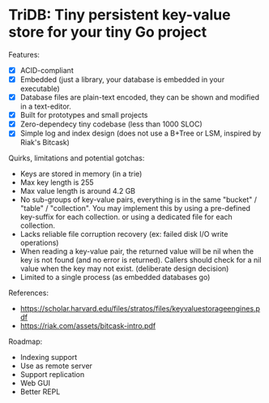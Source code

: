 # TriDB: Tiny persistent key-value store for your tiny Go project

Features:
- [x] ACID-compliant
- [x] Embedded (just a library, your database is embedded in your executable)
- [x] Database files are plain-text encoded, they can be shown and modified in a text-editor.
- [x] Built for prototypes and small projects
- [x] Zero-dependecy tiny codebase (less than 1000 SLOC)
- [x] Simple log and index design (does not use a B+Tree or LSM, inspired by Riak's Bitcask)

Quirks, limitations and potential gotchas:
- Keys are stored in memory (in a trie)
- Max key length is 255
- Max value length is around 4.2 GB
- No sub-groups of key-value pairs, everything is in the same "bucket" / "table" / "collection".
	You may implement this by using a pre-defined key-suffix for each collection.
	or using a dedicated file for each collection.
- Lacks reliable file corruption recovery (ex: failed disk I/O write operations)
- When reading a key-value pair, the returned value will be nil when the key is not found (and no error is returned).
	Callers should check for a nil value when the key may not exist. (deliberate design decision)
- Limited to a single process (as embedded databases go)

References:
- https://scholar.harvard.edu/files/stratos/files/keyvaluestorageengines.pdf
- https://riak.com/assets/bitcask-intro.pdf

Roadmap:
- Indexing support
- Use as remote server
- Support replication
- Web GUI
- Better REPL